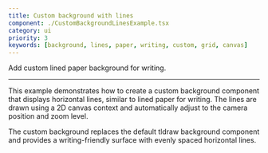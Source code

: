 ```yaml
---
title: Custom background with lines
component: ./CustomBackgroundLinesExample.tsx
category: ui
priority: 3
keywords: [background, lines, paper, writing, custom, grid, canvas]
---
```


Add custom lined paper background for writing.

---

This example demonstrates how to create a custom background component that displays horizontal lines, similar to lined paper for writing. The lines are drawn using a 2D canvas context and automatically adjust to the camera position and zoom level.

The custom background replaces the default tldraw background component and provides a writing-friendly surface with evenly spaced horizontal lines.